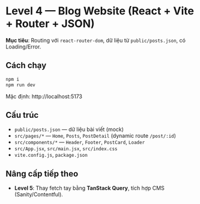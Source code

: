 # Level 4 — Blog Website (React + Vite + Router + JSON)

**Mục tiêu**: Routing với `react-router-dom`, dữ liệu từ `public/posts.json`, có Loading/Error.

## Cách chạy
```bash
npm i
npm run dev
```
Mặc định: http://localhost:5173

## Cấu trúc
- `public/posts.json` — dữ liệu bài viết (mock)
- `src/pages/*` — `Home`, `Posts`, `PostDetail` (dynamic route `/post/:id`)
- `src/components/*` — `Header`, `Footer`, `PostCard`, `Loader`
- `src/App.jsx`, `src/main.jsx`, `src/index.css`
- `vite.config.js`, `package.json`

## Nâng cấp tiếp theo
- **Level 5**: Thay fetch tay bằng **TanStack Query**, tích hợp CMS (Sanity/Contentful).

